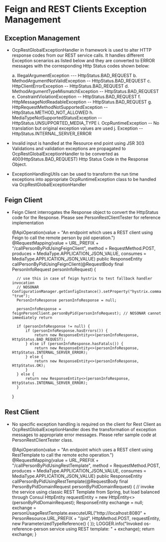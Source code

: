 # Feign and REST Clients Exception Management

## Exception Management

- OcpRestGlobalExceptionHandler in framework is used to alter HTTP response codes from our REST service calls. It handles different Exception scenarios as listed below and they are converted to ERROR messages with the corresponding Http Status codes shown below:
  
  a. IllegalArgumentException  --- HttpStatus.BAD_REQUEST
  b. MethodArgumentNotValidException -- HttpStatus.BAD_REQUEST
  c. HttpClientErrorException -- HttpStatus.BAD_REQUEST
  d. MethodArgumentTypeMismatchException -- HttpStatus.BAD_REQUEST
  e. ConstraintViolationException -- HttpStatus.BAD_REQUEST
  f. HttpMessageNotReadableException -- HttpStatus.BAD_REQUEST
  g. HttpRequestMethodNotSupportedException -- HttpStatus.METHOD_NOT_ALLOWED
  h. MediaTypeNotSupportedStatusException -- HttpStatus.UNSUPPORTED_MEDIA_TYPE
  i. OcpRuntimeException -- No translation but original exception values are used
  j. Exception -- HttpStatus.INTERNAL_SERVER_ERROR
  
- Invalid input is handled at the Resource end point using JSR 303 Validations and validation exceptions are propagated to  OcpRestGlobalExceptionHandler to be converted as 400(HttpStatus.BAD_REQUEST) Http Status Code in the Response Object.

- ExceptionHandlingUtils can be used to transform the run time exceptions into appropriate OcpRuntimeException class to be handled via OcpRestGlobalExceptionHandler

## Feign Client

- Feign Client interrogates the Response object to convert the HttpStatus code for the Response. Please see PersonRestClientTester for reference implementation
		
	@ApiOperation(value = "An endpoint which uses a REST client using Feign to call the remote person by pid operation.")
	@RequestMapping(value = URL_PREFIX + "/callPersonByPidUsingFeignClient", method = RequestMethod.POST,
			produces = MediaType.APPLICATION_JSON_VALUE, consumes = MediaType.APPLICATION_JSON_VALUE)
	public ResponseEntity<PersonInfoResponse>
			callPersonByPidUsingFeignClient(@RequestBody final PersonInfoRequest personInfoRequest) {

		// use this in case of feign hystrix to test fallback handler invocation
		// NOSONAR ConfigurationManager.getConfigInstance().setProperty("hystrix.command.default.circuitBreaker.forceOpen", "true");
		PersonInfoResponse personInfoResponse = null;

		personInfoResponse = feignPersonClient.personByPid(personInfoRequest); // NOSONAR cannot immediately return
		
		if (personInfoResponse != null) {
			if (personInfoResponse.hasErrors()) {
				return new ResponseEntity<>(personInfoResponse, HttpStatus.BAD_REQUEST);
			} else if (personInfoResponse.hasFatals()) {
				return new ResponseEntity<>(personInfoResponse, HttpStatus.INTERNAL_SERVER_ERROR);
			} else {
				return new ResponseEntity<>(personInfoResponse, HttpStatus.OK);
			}
		} else {
			return new ResponseEntity<>(personInfoResponse, HttpStatus.INTERNAL_SERVER_ERROR);
		}
	}
	
## Rest Client

- No specific exception handling is required on the client for Rest Client as OcpRestGlobalExceptionHandler does the transformation of exception messages to appropriate error messages. Please refer sample code at PersonRestClientTester class.

	@ApiOperation(value = "An endpoint which uses a REST client using RestTemplate to call the remote echo operation.")
	@RequestMapping(value = URL_PREFIX + "/callPersonByPidUsingRestTemplate", method = RequestMethod.POST,
			produces = MediaType.APPLICATION_JSON_VALUE, consumes = MediaType.APPLICATION_JSON_VALUE)
	public ResponseEntity<PersonByPidDomainResponse>
			callPersonByPidUsingRestTemplate(@RequestBody final PersonByPidDomainRequest personByPidDomainRequest) {
		// invoke the service using classic REST Template from Spring, but load balanced through Consul
		HttpEntity<PersonByPidDomainRequest> requestEntity = new HttpEntity<>(personByPidDomainRequest);
		ResponseEntity<PersonByPidDomainResponse> exchange = null;
			exchange =
					personUsageRestTemplate.executeURL("http://localhost:8080" + PersonResource.URL_PREFIX + "/pid",
							HttpMethod.POST, requestEntity, new ParameterizedTypeReference<PersonByPidDomainResponse>() {
							});
		LOGGER.info("Invoked os-reference-person service using REST template: " + exchange);
		return exchange;
	}

